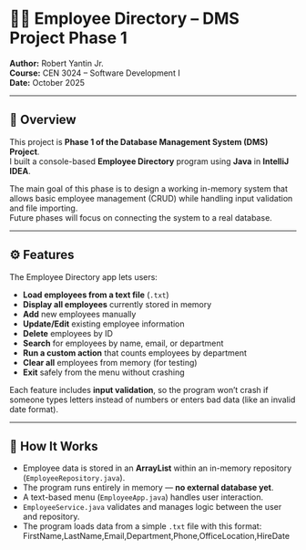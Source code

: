 # 🧑‍💼 Employee Directory – DMS Project Phase 1

**Author:** Robert Yantin Jr.  
**Course:** CEN 3024 – Software Development I  
**Date:** October 2025

---

## 📝 Overview
This project is **Phase 1 of the Database Management System (DMS) Project**.  
I built a console-based **Employee Directory** program using **Java** in **IntelliJ IDEA**.

The main goal of this phase is to design a working in-memory system that allows basic employee management (CRUD) while handling input validation and file importing.  
Future phases will focus on connecting the system to a real database.

---

## ⚙️ Features
The Employee Directory app lets users:

- **Load employees from a text file** (`.txt`)
- **Display all employees** currently stored in memory
- **Add** new employees manually
- **Update/Edit** existing employee information
- **Delete** employees by ID
- **Search** for employees by name, email, or department
- **Run a custom action** that counts employees by department
- **Clear all** employees from memory (for testing)
- **Exit** safely from the menu without crashing

Each feature includes **input validation**, so the program won’t crash if someone types letters instead of numbers or enters bad data (like an invalid date format).

---

## 🧠 How It Works
- Employee data is stored in an **ArrayList** within an in-memory repository (`EmployeeRepository.java`).
- The program runs entirely in memory — **no external database yet**.
- A text-based menu (`EmployeeApp.java`) handles user interaction.
- `EmployeeService.java` validates and manages logic between the user and repository.
- The program loads data from a simple `.txt` file with this format:
FirstName,LastName,Email,Department,Phone,OfficeLocation,HireDate

